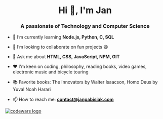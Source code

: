 <h1 align="center">Hi 👋, I'm Jan</h1>
<h3 align="center">A passionate of Technology and Computer Science</h3>

- 🌱 I’m currently learning **Node.js, Python, C, SQL**

- 👯 I’m looking to collaborate on fun projects 😄

- 💬 Ask me about **HTML, CSS, JavaScript, NPM, GIT**

- ♥ I'm keen on coding, philosophy, reading books, video games, electronic music and bicycle touring 

- 📚 Favorite books: The Innovators by Walter Isaacson, Homo Deus by Yuval Noah Harari

- 📫 How to reach me: **contact@janpabisiak.com**

<a href="https://www.codewars.com/users/janpabisiak"><img alt="codewars logo" src="https://www.codewars.com/users/janpabisiak/badges/large"></a>

